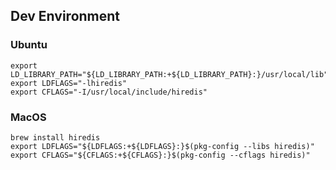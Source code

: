 

## Dev Environment

### Ubuntu

```
export LD_LIBRARY_PATH="${LD_LIBRARY_PATH:+${LD_LIBRARY_PATH}:}/usr/local/lib"
export LDFLAGS="-lhiredis"
export CFLAGS="-I/usr/local/include/hiredis"
```

### MacOS

```
brew install hiredis
export LDFLAGS="${LDFLAGS:+${LDFLAGS}:}$(pkg-config --libs hiredis)"
export CFLAGS="${CFLAGS:+${CFLAGS}:}$(pkg-config --cflags hiredis)"
```
